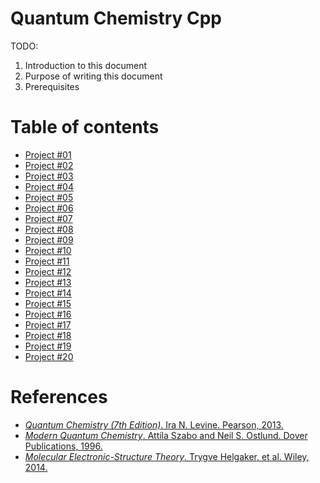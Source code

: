 # Quantum Chemistry Cpp
TODO:
1. Introduction to this document
2. Purpose of writing this document
3. Prerequisites

# Table of contents
- [Project #01](https://github.com/rudin-jiang/QuantumChemistryCpp/tree/master/Project%2301)
- [Project #02](https://github.com/rudin-jiang/QuantumChemistryCpp/tree/master/Project%2302)
- [Project #03](https://github.com/rudin-jiang/QuantumChemistryCpp/tree/master/Project%2303)
- [Project #04](https://github.com/rudin-jiang/QuantumChemistryCpp/tree/master/Project%2304)
- [Project #05](https://github.com/rudin-jiang/QuantumChemistryCpp/tree/master/Project%2305)
- [Project #06](https://github.com/rudin-jiang/QuantumChemistryCpp/tree/master/Project%2306)
- [Project #07](https://github.com/rudin-jiang/QuantumChemistryCpp/tree/master/Project%2307)
- [Project #08](https://github.com/rudin-jiang/QuantumChemistryCpp/tree/master/Project%2308)
- [Project #09](https://github.com/rudin-jiang/QuantumChemistryCpp/tree/master/Project%2309)
- [Project #10](https://github.com/rudin-jiang/QuantumChemistryCpp/tree/master/Project%2310)
- [Project #11](https://github.com/rudin-jiang/QuantumChemistryCpp/tree/master/Project%2311)
- [Project #12](https://github.com/rudin-jiang/QuantumChemistryCpp/tree/master/Project%2312)
- [Project #13](https://github.com/rudin-jiang/QuantumChemistryCpp/tree/master/Project%2313)
- [Project #14](https://github.com/rudin-jiang/QuantumChemistryCpp/tree/master/Project%2314)
- [Project #15](https://github.com/rudin-jiang/QuantumChemistryCpp/tree/master/Project%2315)
- [Project #16](https://github.com/rudin-jiang/QuantumChemistryCpp/tree/master/Project%2316)
- [Project #17](https://github.com/rudin-jiang/QuantumChemistryCpp/tree/master/Project%2317)
- [Project #18](https://github.com/rudin-jiang/QuantumChemistryCpp/tree/master/Project%2318)
- [Project #19](https://github.com/rudin-jiang/QuantumChemistryCpp/tree/master/Project%2319)
- [Project #20](https://github.com/rudin-jiang/QuantumChemistryCpp/tree/master/Project%2320)

# References
- [*Quantum Chemistry (7th Edition)*. Ira N. Levine. Pearson, 2013.](https://www.amazon.com/Quantum-Chemistry-7th-Ira-Levine/dp/0321803450)
- [*Modern Quantum Chemistry*. Attila Szabo and Neil S. Ostlund. Dover Publications, 1996.](https://www.amazon.com/Modern-Quantum-Chemistry-Introduction-Electronic/dp/0486691861)
- [*Molecular Electronic-Structure Theory*. Trygve Helgaker, et al. Wiley, 2014.](https://www.amazon.com/Molecular-Electronic-Structure-Theory-Trygve-Helgaker/dp/1118531477)